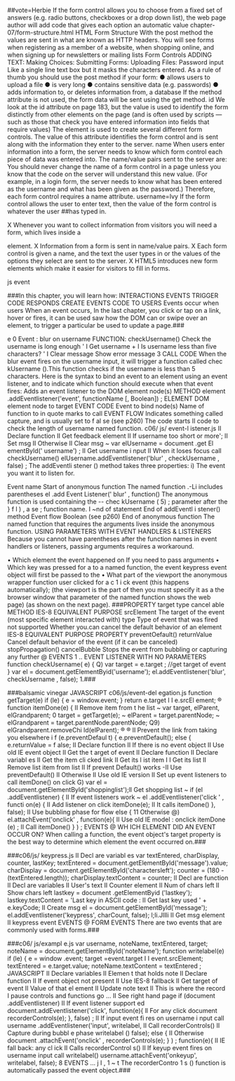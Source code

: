##vote=Herbie If the form control allows you to choose from a fixed set of answers (e.g. radio buttons, checkboxes or a drop down list), the web page author will add code that gives each option an automatic value chapter-07/form-structure.html HTML Form Structure With the post method the values are sent in what are known as HTTP headers.
You will see forms when registering as a member of a website, when shopping online, and when signing up for newsletters or mailing lists Form Controls ADDING TEXT: Making Choices: Submitting Forms: Uploading Files: Password input Like a single line text box but it masks the characters entered.
As a rule of thumb you should use the post method if your form: ● allows users to upload a file ● is very long ● contains sensitive data (e.g. passwords) ● adds information to, or deletes information from, a database If the method attribute is not used, the form data will be sent using the get method.
id We look at the id attribute on page 183, but the value is used to identify the form distinctly from other elements on the page (and is often used by scripts — such as those that check you have entered information into fields that require values) The element is used to create several different form controls.
The value of this attribute identifies the form control and is sent along with the information they enter to the server.
name When users enter information into a form, the server needs to know which form control each piece of data was entered into.
The name/value pairs sent to the server are: You should never change the name of a form control in a page unless you know that the code on the server will understand this new value.
(For example, in a login form, the server needs to know what has been entered as the username and what has been given as the password.) Therefore, each form control requires a name attribute.
username=Ivy If the form control allows the user to enter text, then the value of the form control is whatever the user ##has typed in.

X Whenever you want to collect information from 
visitors you will need a form, which lives inside a 
<form> element.
X Information from a form is sent in name/value pairs.
X Each form control is given a name, and the text the 
user types in or the values of the options they select 
are sent to the server.
X HTML5 introduces new form elements which make it 
easier for visitors to fill in forms.

js event

###In this chapter, you will learn how: INTERACTIONS EVENTS TRIGGER CODE RESPONDS CREATE EVENTS CODE TO USERS Events occur when users When an event occurs, In the last chapter, you click or tap on a link, hover or fires, it can be used saw how the DOM can or swipe over an element, to trigger a particular be used to update a page.###

e 0 Event : blur on username FUNCTION: checkUsername() Check the username is long enough ' I Get username + I Is username less than five characters? ' I Clear message Show error message 3 CALL CODE When the blur event fires on the username input, it will trigger a function called chec kUsername ().This function checks if the username is less than 5 characters.
Here is the syntax to bind an event to an element using an event listener, and to indicate which function should execute when that event fires: Adds an event listener to the DOM element node(s) METHOD element .addEventlistener('event', functionName [, Boolean]) ; ELEMENT DOM element node to target EVENT CODE Event to bind node(s) Name of function to in quote marks to call EVENT FLOW Indicates something called capture, and is usually set to f al se (see p260) The code starts II code to check the length of username named function.
c06/ js/ event-l istener.js II Declare function II Get feedback element II If username too short or more'; II Set msg II Otherwise II Clear msg ~ var elUsername = document .get El ementByld(' username') ; II Get username i nput II When it loses focus call checkUsername() elUsername.addEventlistener('blur' , checkUsername , false) ; The addEventli stener () method takes three properties: i) The event you want it to listen for.

Event name Start of anonymous function The named function .-Li includes parentheses el .add Event Listener(' blur' , function() The anonymous function is used containing the -- chec kUsername ( 5) ; parameter after the } f l ) , a se ; function name.
I ~nd of statement End of addEventl i stener() method Event flow Boolean (see p260) End of anonymous function The named function that requires the arguments lives inside the anonymous function.
USING PARAMETERS WITH EVENT HANDLERS & LISTENERS Because you cannot have parentheses after the function names in event handlers or listeners, passing arguments requires a workaround.

• Which element the event happened on If you need to pass arguments • Which key was pressed for a to a named function, the event keypress event object will first be passed to the • What part of the viewport the anonymous wrapper function user clicked for a c 1 i ck event (this happens automatically); (the viewport is the part of then you must specify it as a the browser window that parameter of the named function shows the web page) (as shown on the next page).
###PROPERTY target type cancel able METHOD IES-8 EQUIVALENT PURPOSE srcElement The target of the event (most specific element interacted with) type Type of event that was fired not supported Whether you.can cancel the default behavior of an element IES-8 EQUIVALENT PURPOSE PROPERTY preventOefault() returnValue Cancel default behavior of the event (if it can be canceled) stopPropagation() cancelBubble Stops the event from bubbling or capturing any further @ EVENTS 1 .. EVENT LISTENER WITH NO PARAMETERS function checkUsername( e) { Q) var target = e.target ; //get target of event } var el = document.getElementByid('username'); el.addEventlistener('blur', checkUsername , false); 1.###

###balsamic vinegar JAVASCRIPT c06/js/event-del egation.js function getTarget(e) if (le) { e = window.event; } return e.target I I e.srcEl ement; ® function itemDone(e) { II Remove item from t he list ~ var target, elParent, elGrandparent; 0 target = getTarget(e); ~ elParent = target.parentNode; ~ elGrandparent = target.parentNode.parentNode; Q9) elGrandparent.removeChi ld(elParent); ® ® II Prevent the link from taking you elsewhere i f (e.preventDefaul t) { e.preventDefault(); else { e.returnValue = f alse; II Declare function II If there is no event object II Use old IE event object II Get the t arget of event II Declare function II Declare variabl es II Get the item cli cked link II Get its l ist item I I Get its list II Remove list item from list II If prevent Default() works -II Use preventDefault() II Otherwise II Use old IE version II Set up event listeners to call itemDone() on click G) var el = document.getElementByld('shoppinglist');ll Get shopping list ~ if (el .addEventlistener) { II If event listeners work ~ el .addEventlistener('click ' , functi on(e) { II Add listener on click itemDone(e); II It calls itemDone() }, false); II Use bubbling phase for flow else { 11 Otherwise @) el.attachEvent('onclick' , function(e){ II Use old IE model : onclick itemDone (e) ; II Call itemDone() } ) ; EVENTS @ WH ICH ELEMENT DID AN EVENT OCCUR ON? When calling a function, the event object's target property is the best way to determine which element the event occurred on.###

###c06/js/ keypress.js II Decl are variabl es var textEntered, charDisplay, counter, lastKey; textEntered = document.getElementByld('message').value; charDisplay = document.getElementByld('charactersleft'); counter = (180 - (textEntered.length)); charDisplay.textContent = counter; II Decl are function II Decl are variables II User's text II Counter element II Num of chars left II Show chars left lastkey = document .getElementByid ('lastkey'); lastkey.textContent = 'Last key in ASCII code : II Get last key used ' + e.keyCode; II Create msg el = document.getElementByld('message'); el.addEventlistener('keypress', charCount, false); l;li.Jllli II Get msg element II keypress event EVENTS @ FORM EVENTS There are two events that are commonly used with forms.###

###c06/ js/exampl e.js var username, noteName, textEntered, target; noteName = document.getElementByld('noteName'); function writelabel(e) if (le) { e = window .event; target =event.target I I event.srcElement; textEntered = e.target.value; noteName.textContent = textEntered ; JAVASCRIPT II Declare variables II Elemen t that holds note II Declare function II If event object not present II Use IES-8 fallback II Get target of event II Value of that el ement II Update note text II This is where the record I pause controls and functions go ... II See right hand page if (document .addEventlistener) II If event listener support ed document.addEventlistener('click', function(e){ ll For any click document recorderControls(e); }, false) ; II If input event fi res on username i nput call username .addEventlistener('input', writelabel, II Call recorderControls() II Capture during bubbl e phase writelabel () false); else { II Otherwise document .attachEvent('onclick' , recorderControls(e); } ) ; function(e){ II IE fall back: any cl ick II Calls recorderControl s() II If keyup event fires on username input call writelabel() username.attachEvent('onkeyup', writelabel, false); 8 EVENTS ... j I , 1 ~ t The recorderContro 1 s () function is automatically passed the event object.###